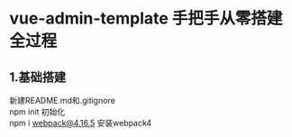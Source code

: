 #  vue-admin-template 手把手从零搭建全过程
## 1.基础搭建
新建README.md和.gitignore   
npm init 初始化  
npm i webpack@4.16.5 安装webpack4